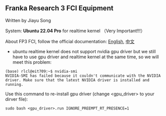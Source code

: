 
## Franka Research 3 FCI Equipment

Written by Jiayu Song

System: **Ubuntu 22.04 Pro** for realtime kernel （Very Important!!!）

About FP3 FCI, follow the official documentation: [English](https://frankaemika.github.io/docs/), [中文](https://www.franka.cn/FCI/overview.html)

- ubuntu realtime kernel does not support nvidia gpu driver but we still have to use gpu driver and realtime kernel at the same time, so we will meet this problem:
```
(base) rlcl@eit709:~$ nvidia-smi
NVIDIA-SMI has failed because it couldn't communicate with the NVIDIA driver. Make sure that the latest NVIDIA driver is installed and running.
```

Use this command to re-install gpu driver (change <gpu_driver> to your dirver file):
```
sudo bash <gpu_driver>.run IGNORE_PREEMPT_RT_PRESENCE=1
```
